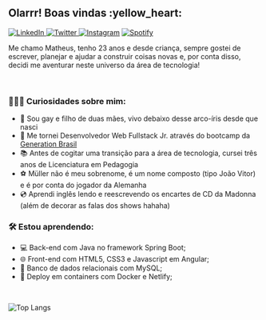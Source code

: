 <h2> Olarrr! Boas vindas :yellow_heart: </h2>

<a href="https://www.linkedin.com/in/matheuxmuller/" target="_blank"><img src="https://img.shields.io/badge/LinkedIn-%230077B5.svg?&style=flat-square&logo=linkedin&logoColor=white" alt="LinkedIn"> </a>
<a href="https://twitter.com/matheuxmuller" target="_blank"><img src="https://img.shields.io/badge/-Twitter-1da1f2?style=flat-square&labelColor=1da1f2&logo=twitter&logoColor=white" alt="Twitter"> </a>
<a href="https://www.instagram.com/matheuxmuller/" target="_blank"><img src="https://img.shields.io/badge/Instagram-%23E4405F.svg?&style=flat-square&logo=instagram&logoColor=white" alt="Instagram" ></a>
<a href="https://open.spotify.com/user/1g0xg7pfxk1kaspgr1nwbknxr?si=W3W9xfBlRZiC5nq0Tivj6w" target="_blank"><img src="https://img.shields.io/badge/-Spotify-00FF7F?style=flat-square&labelColor=00FF7F&logo=spotify&logoColor=white" alt="Spotify"> </a>


<p> Me chamo Matheus, tenho 23 anos e desde criança, sempre gostei de escrever, planejar e ajudar a construir coisas novas e, por conta disso, decidi me aventurar neste universo da área de tecnologia! </p>
<br>

<h3>👨🏻‍💻 Curiosidades sobre mim: </h3>

- :rainbow: Sou gay e filho de duas mães, vivo debaixo desse arco-íris desde que nasci
- :seedling: Me tornei Desenvolvedor Web Fullstack Jr. através do bootcamp da [Generation Brasil](https://brazil.generation.org/)
- :books: Antes de cogitar uma transição para a área de tecnologia, cursei três anos de Licenciatura em Pedagogia 
- :soccer: Müller não é meu sobrenome, é um nome composto (tipo João Vitor) e é por conta do jogador da Alemanha
- :cd: Aprendi inglês lendo e reescrevendo os encartes de CD da Madonna (além de decorar as falas dos shows hahaha)

<h3>🛠 Estou aprendendo: </h3>

- :computer: Back-end com Java no framework Spring Boot;
- :globe_with_meridians: Front-end com HTML5, CSS3 e Javascript em Angular;
- :floppy_disk: Banco de dados relacionais com MySQL;
- :whale: Deploy em containers com Docker e Netlify;


<br>

![Top Langs](https://github-readme-stats.vercel.app/api/top-langs/?username=matheuxmuller&layout=compact&theme=buefy)
